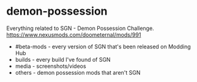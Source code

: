 # demon-possession

Everything related to SGN - Demon Possession Challenge.
https://www.nexusmods.com/doometernal/mods/991

- #beta-mods - every version of SGN that's been released on Modding Hub
- builds - every build I've found of SGN
- media - screenshots/videos
- others - demon possession mods that aren't SGN